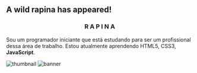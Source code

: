 ## A wild rapina has appeared!
<h3 align="center">R A P I N A</h3>
Sou um programador iniciante que está estudando para ser um profissional dessa área de trabalho. Estou atualmente aprendendo HTML5, CSS3, <strong>JavaScript</strong>.

![thumbnail](https://github.com/rapinadescolado/rapinadescolado/assets/163008675/848f7ed3-9d44-4e4b-871b-fba8ff7a76b3)
![banner](https://github.com/rapinadescolado/rapinadescolado/assets/163008675/4bee25d9-2780-4c86-b5f0-7cf16bb026e9)
